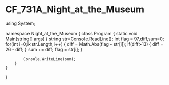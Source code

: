 # CF_731A_Night_at_the_Museum
using System;
 
namespace Night_at_the_Museum
{
    class Program
    {
        static void Main(string[] args)
        {
            string str=Console.ReadLine();
            int flag = 97,diff,sum=0;
            for(int i=0;i<str.Length;i++)
            {
                diff = Math.Abs(flag - str[i]);
                if(diff>13)
                {
                    diff = 26 - diff;
                }
                sum += diff;
                flag = str[i];
            }
 
            Console.WriteLine(sum);
        }
    }
}

